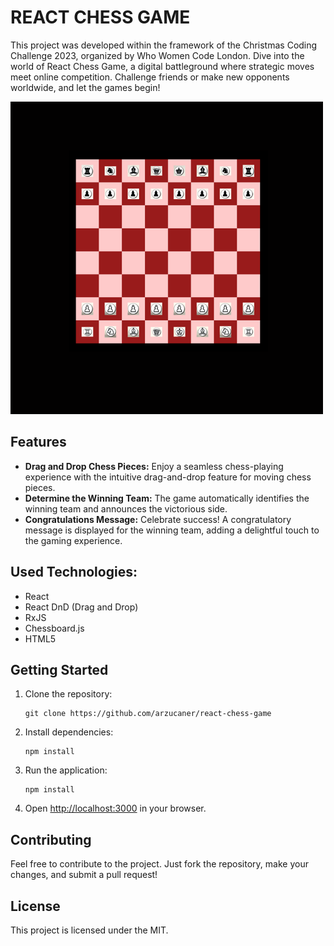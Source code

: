 # REACT CHESS GAME

This project was developed within the framework of the Christmas Coding Challenge 2023, organized by Who Women Code London. Dive into the world of React Chess Game,  a digital battleground where strategic moves meet online competition. Challenge friends or make new opponents worldwide, and let the games begin!

![1702846327770](image/README/1702846327770.png)

## Features


- **Drag and Drop Chess Pieces:** Enjoy a seamless chess-playing experience with the intuitive drag-and-drop feature for moving chess pieces.
- **Determine the Winning Team:** The game automatically identifies the winning team and announces the victorious side.
- **Congratulations Message:** Celebrate success! A congratulatory message is displayed for the winning team, adding a delightful touch to the gaming experience.

## Used Technologies:


- React
- React DnD (Drag and Drop)
- RxJS
- Chessboard.js
- HTML5

## Getting Started


1. Clone the repository:

   ```
   git clone https://github.com/arzucaner/react-chess-game
   ```
2. Install dependencies:

   ```
   npm install
   ```
3. Run the application:

   ```
   npm install
   ```
4. Open [http://localhost:3000](http://localhost:3000/) in your browser.

## Contributing

Feel free to contribute to the project. Just fork the repository, make your changes, and submit a pull request!


## License

This project is licensed under the MIT.
